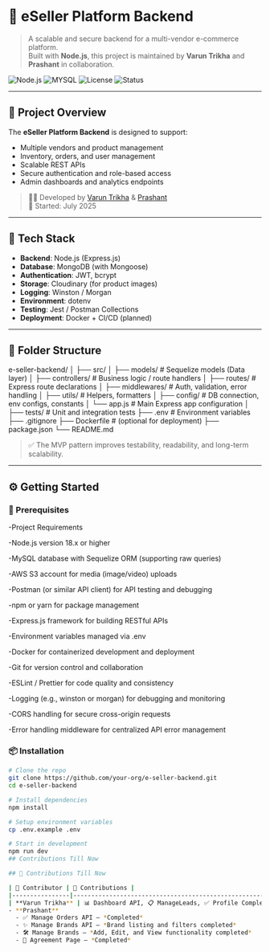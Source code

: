 # 🛒 eSeller Platform Backend

> A scalable and secure backend for a multi-vendor e-commerce platform.  
> Built with **Node.js**, this project is maintained by **Varun Trikha** and **Prashant** in collaboration.

![Node.js](https://img.shields.io/badge/Node.js-18.x-green.svg)
![MYSQL](https://img.shields.io/badge/Database-MySQL-blue.svg)
![License](https://img.shields.io/badge/License-MIT-blue.svg)
![Status](https://img.shields.io/badge/Status-Under_Development-yellow.svg)

---

## 🚀 Project Overview

The **eSeller Platform Backend** is designed to support:
- Multiple vendors and product management
- Inventory, orders, and user management
- Scalable REST APIs
- Secure authentication and role-based access
- Admin dashboards and analytics endpoints

> 🧑‍💻 Developed by [Varun Trikha](https://github.com/tj-web/tj-service) & [Prashant](https://github.com/prashant)  
> 📅 Started: July 2025

---

## 🧱 Tech Stack

- **Backend**: Node.js (Express.js)
- **Database**: MongoDB (with Mongoose)
- **Authentication**: JWT, bcrypt
- **Storage**: Cloudinary (for product images)
- **Logging**: Winston / Morgan
- **Environment**: dotenv
- **Testing**: Jest / Postman Collections
- **Deployment**: Docker + CI/CD (planned)

---

## 📁 Folder Structure



e-seller-backend/
│
├── src/
│   ├── models/         # Sequelize models (Data layer)
│   ├── controllers/    # Business logic / route handlers
│   ├── routes/         # Express route declarations
│   ├── middlewares/    # Auth, validation, error handling
│   ├── utils/          # Helpers, formatters
│   ├── config/         # DB connection, env configs, constants
│   └── app.js          # Main Express app configuration
│
├── tests/              # Unit and integration tests
├── .env                # Environment variables
├── .gitignore
├── Dockerfile          # (optional for deployment)
├── package.json
└── README.md





> ✅ The MVP pattern improves testability, readability, and long-term scalability.

---

## ⚙️ Getting Started

### 🔧 Prerequisites

-Project Requirements

-Node.js version 18.x or higher

-MySQL database with Sequelize ORM (supporting raw queries)

-AWS S3 account for media (image/video) uploads

-Postman (or similar API client) for API testing and debugging

-npm or yarn for package management

-Express.js framework for building RESTful APIs

-Environment variables managed via .env

-Docker  for containerized development and deployment

-Git for version control and collaboration

-ESLint / Prettier for code quality and consistency

-Logging (e.g., winston or morgan) for debugging and monitoring

-CORS handling for secure cross-origin requests

-Error handling middleware for centralized API error management

### 📦 Installation

```bash
# Clone the repo
git clone https://github.com/your-org/e-seller-backend.git
cd e-seller-backend

# Install dependencies
npm install

# Setup environment variables
cp .env.example .env

# Start in development
npm run dev
## Contributions Till Now

## 📌 Contributions Till Now

| 👤 Contributor | 🚀 Contributions |
|----------------|---------------------------------------------------------------|
| **Varun Trikha** | 📊 Dashboard API, 📋 ManageLeads, ✅ Profile Completion, 🔢 LeadsCount |
- **Prashant**
  - ✅ Manage Orders API – *Completed*
  - ✨ Manage Brands API – *Brand listing and filters completed*
  - 🛠️ Manage Brands – *Add, Edit, and View functionality completed*
  - 📄 Agreement Page – *Completed*







